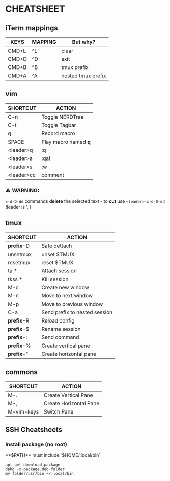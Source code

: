 # CHEATSHEET

## iTerm mappings

| KEYS | MAPPING | But why? |
| --- | --- | --- |
| CMD+L | ^L | clear |
| CMD+D | ^D | exit |
| CMD+B | ^B | tmux prefix |
| CMD+A | ^A | nested tmux prefix |

## vim

| SHORTCUT | ACTION |
| --- | --- |
| C-n | Toggle NERDTree |
| C-t | Toggle Tagbar |
| q | Record macro |
| SPACE | Play macro named **q** |
| \<leader\>q | :q |
| \<leader\>a | :qa! |
| \<leader\>s | :w |
| \<leader\>cc | comment |

### :warning: WARNING:
`x-d-D-dd` commands **delete** the selected text - to **cut** use `<leader>-x-d-D-dd` (leader is ',')

## tmux

| SHORTCUT | ACTION |
| --- | --- |
| **prefix**-D | Safe dettach |
| unsetmux | unset $TMUX |
| resetmux | reset $TMUX |
| ta * | Attach session |
| tkss * | Kill session |
| M-c | Create new window |
| M-n | Move to next window |
| M-p | Move to previous window |
| C-a | Send prefix to nested session |
| **prefix**-R | Reload config |
| **prefix**-$ | Rename session |
| **prefix**-: | Send command |
| **prefix**-% | Create vertical pane |
| **prefix**-" | Create horizontal pane |

## commons

| SHORTCUT | ACTION |
| --- | --- |
| M-. | Create Vertical Pane |
| M-, | Create Horizontal Pane |
| M-vim-keys | Switch Pane |


## SSH Cheatsheets

### Install package (no root)

**$PATH** must include `$HOME/.local/bin`

```
apt-get download package
dpkg -x package.deb folder
mv folder/usr/bin ~/.local/bin
```
